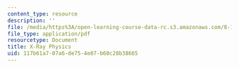 ```yaml
---
content_type: resource
description: ''
file: /media/https%3A/open-learning-course-data-rc.s3.amazonaws.com/8-13-14-experimental-physics-i-ii-junior-lab-fall-2016-spring-2017/117b61a707a6de754e07b60c28b38665_MIT8_13-14F16-S17exp31.pdf
file_type: application/pdf
resourcetype: Document
title: X-Ray Physics
uid: 117b61a7-07a6-de75-4e07-b60c28b38665
---
```


